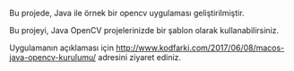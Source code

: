 Bu projede, Java ile örnek bir opencv uygulaması geliştirilmiştir.
 
Bu projeyi, Java OpenCV projelerinizde  bir şablon olarak kullanabilirsiniz.

Uygulamanın açıklaması için http://www.kodfarki.com/2017/06/08/macos-java-opencv-kurulumu/ adresini ziyaret ediniz.